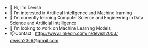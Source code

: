 - 👋 Hi, I’m Devish
- 👀 I’m interested in Artificial Intelligence and Machine learning
- 🌱 I’m currently learning Computer Science and Engineering in Data Science and Artificial Intelligence
- 💞️ I’m looking to work on Machine Learning Models
- 📫 Contact : https://www.linkedin.com/in/devish2003/
                devish2306@gmail.com

<!---
DEVISHCOOL/DEVISHCOOL is a ✨ special ✨ repository because its `README.md` (this file) appears on your GitHub profile.
You can click the Preview link to take a look at your changes.
--->
